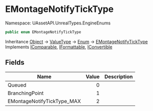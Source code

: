 # EMontageNotifyTickType

Namespace: UAssetAPI.UnrealTypes.EngineEnums

```csharp
public enum EMontageNotifyTickType
```

Inheritance [Object](https://docs.microsoft.com/en-us/dotnet/api/system.object) → [ValueType](https://docs.microsoft.com/en-us/dotnet/api/system.valuetype) → [Enum](https://docs.microsoft.com/en-us/dotnet/api/system.enum) → [EMontageNotifyTickType](./uassetapi.unrealtypes.engineenums.emontagenotifyticktype.md)<br>
Implements [IComparable](https://docs.microsoft.com/en-us/dotnet/api/system.icomparable), [IFormattable](https://docs.microsoft.com/en-us/dotnet/api/system.iformattable), [IConvertible](https://docs.microsoft.com/en-us/dotnet/api/system.iconvertible)

## Fields

| Name | Value | Description |
| --- | --: | --- |
| Queued | 0 |  |
| BranchingPoint | 1 |  |
| EMontageNotifyTickType_MAX | 2 |  |
